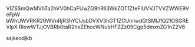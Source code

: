 VlZSSmQwMVhTa2hVV0hCaFUwZG9hRll3WkZOT1ZteFlUVVJTVVZWWE9VeFpW
bWhUWVRKR2RWVnRjR3hYClJsbDVXV3hGT1ZCUmIwdGtSMlJ1Q21OSGREVlpX
RlowWTJjOVBRb0taR2hxZEhocWNubHFZZz09Cgp5dmxnZG1nZ2V6

ssjkeodjkb
